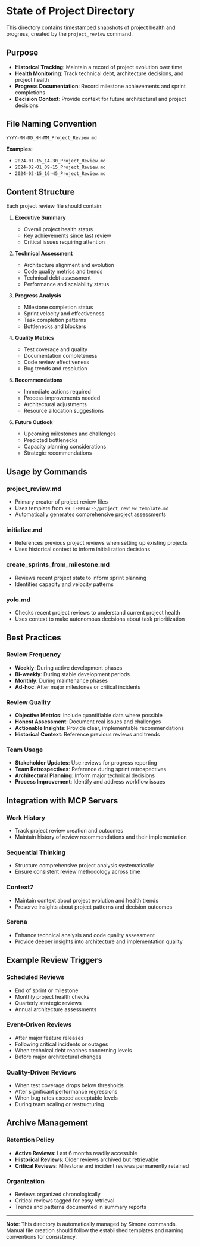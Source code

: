 # State of Project Directory

This directory contains timestamped snapshots of project health and progress, created by the `project_review` command.

## Purpose

- **Historical Tracking**: Maintain a record of project evolution over time
- **Health Monitoring**: Track technical debt, architecture decisions, and project health
- **Progress Documentation**: Record milestone achievements and sprint completions
- **Decision Context**: Provide context for future architectural and project decisions

## File Naming Convention

```
YYYY-MM-DD_HH-MM_Project_Review.md
```

**Examples:**
- `2024-01-15_14-30_Project_Review.md`
- `2024-02-01_09-15_Project_Review.md`
- `2024-02-15_16-45_Project_Review.md`

## Content Structure

Each project review file should contain:

1. **Executive Summary**
   - Overall project health status
   - Key achievements since last review
   - Critical issues requiring attention

2. **Technical Assessment**
   - Architecture alignment and evolution
   - Code quality metrics and trends
   - Technical debt assessment
   - Performance and scalability status

3. **Progress Analysis**
   - Milestone completion status
   - Sprint velocity and effectiveness
   - Task completion patterns
   - Bottlenecks and blockers

4. **Quality Metrics**
   - Test coverage and quality
   - Documentation completeness
   - Code review effectiveness
   - Bug trends and resolution

5. **Recommendations**
   - Immediate actions required
   - Process improvements needed
   - Architectural adjustments
   - Resource allocation suggestions

6. **Future Outlook**
   - Upcoming milestones and challenges
   - Predicted bottlenecks
   - Capacity planning considerations
   - Strategic recommendations

## Usage by Commands

### project_review.md
- Primary creator of project review files
- Uses template from `99_TEMPLATES/project_review_template.md`
- Automatically generates comprehensive project assessments

### initialize.md
- References previous project reviews when setting up existing projects
- Uses historical context to inform initialization decisions

### create_sprints_from_milestone.md
- Reviews recent project state to inform sprint planning
- Identifies capacity and velocity patterns

### yolo.md
- Checks recent project reviews to understand current project health
- Uses context to make autonomous decisions about task prioritization

## Best Practices

### Review Frequency
- **Weekly**: During active development phases
- **Bi-weekly**: During stable development periods
- **Monthly**: During maintenance phases
- **Ad-hoc**: After major milestones or critical incidents

### Review Quality
- **Objective Metrics**: Include quantifiable data where possible
- **Honest Assessment**: Document real issues and challenges
- **Actionable Insights**: Provide clear, implementable recommendations
- **Historical Context**: Reference previous reviews and trends

### Team Usage
- **Stakeholder Updates**: Use reviews for progress reporting
- **Team Retrospectives**: Reference during sprint retrospectives
- **Architectural Planning**: Inform major technical decisions
- **Process Improvement**: Identify and address workflow issues

## Integration with MCP Servers

### Work History
- Track project review creation and outcomes
- Maintain history of review recommendations and their implementation

### Sequential Thinking
- Structure comprehensive project analysis systematically
- Ensure consistent review methodology across time

### Context7
- Maintain context about project evolution and health trends
- Preserve insights about project patterns and decision outcomes

### Serena
- Enhance technical analysis and code quality assessment
- Provide deeper insights into architecture and implementation quality

## Example Review Triggers

### Scheduled Reviews
- End of sprint or milestone
- Monthly project health checks
- Quarterly strategic reviews
- Annual architecture assessments

### Event-Driven Reviews
- After major feature releases
- Following critical incidents or outages
- When technical debt reaches concerning levels
- Before major architectural changes

### Quality-Driven Reviews
- When test coverage drops below thresholds
- After significant performance regressions
- When bug rates exceed acceptable levels
- During team scaling or restructuring

## Archive Management

### Retention Policy
- **Active Reviews**: Last 6 months readily accessible
- **Historical Reviews**: Older reviews archived but retrievable
- **Critical Reviews**: Milestone and incident reviews permanently retained

### Organization
- Reviews organized chronologically
- Critical reviews tagged for easy retrieval
- Trends and patterns documented in summary reports

---

**Note**: This directory is automatically managed by Simone commands. Manual file creation should follow the established templates and naming conventions for consistency.